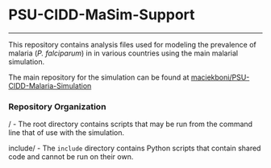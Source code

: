 # PSU-CIDD-MaSim-Support
---
This repository contains analysis files used for modeling the prevalence of malaria (*P. falciparum*) in in various countries using the main malarial simulation.

The main repository for the simulation can be found at [maciekboni/PSU-CIDD-Malaria-Simulation](https://github.com/maciekboni/PSU-CIDD-Malaria-Simulation)

### Repository Organization

/ - The root directory contains scripts that may be run from the command line that of use with the simulation.

include/ - The `include` directory contains Python scripts that contain shared code and cannot be run on their own.